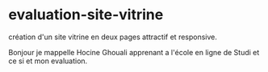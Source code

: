 # evaluation-site-vitrine
création d'un site vitrine en deux pages attractif et responsive.

Bonjour je mappelle Hocine Ghouali apprenant a l'école en ligne de Studi et ce si et mon evaluation.
